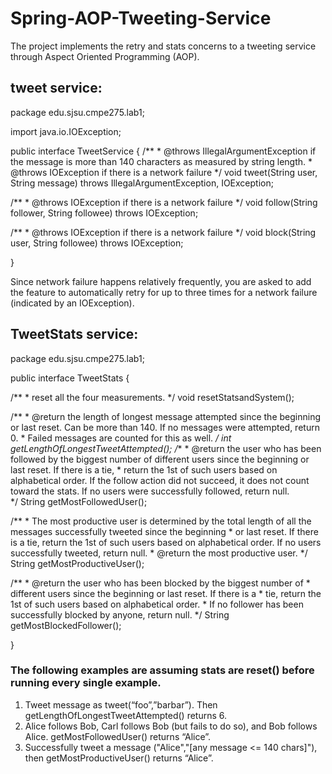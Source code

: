 # Spring-AOP-Tweeting-Service

The project implements the retry and stats concerns to a tweeting service through Aspect Oriented Programming (AOP).

## tweet service:

package edu.sjsu.cmpe275.lab1;

import java.io.IOException;

public interface TweetService {
   /**
    * @throws IllegalArgumentException if the message is more than 140 characters as measured by string length.
    * @throws IOException if there is a network failure
    */
   void tweet(String user, String message) throws IllegalArgumentException, IOException;

   /**
    * @throws IOException if there is a network failure
    */
   void follow(String follower, String followee) throws IOException;

   /**
    * @throws IOException if there is a network failure
    */
   void block(String user, String followee) throws IOException;

}

Since network failure happens relatively frequently, you are asked to add the feature to automatically retry for up to three times for a network failure (indicated by an IOException).  

## TweetStats service:

package edu.sjsu.cmpe275.lab1;

public interface TweetStats {
   
   /**
    * reset all the four measurements.
    */
   void resetStatsandSystem();
   
   /**
    * @return the length of longest message attempted since the beginning or last reset. Can be more than 140. If no messages were attempted, return 0.
    * Failed messages are counted for this as well.
    */
   int getLengthOfLongestTweetAttempted();
   /**
    * @return the user who has been followed by the biggest number of different users since the beginning or last reset. If there is a tie,
    * return the 1st of such users based on alphabetical order. If the follow action did not succeed, it does not count toward the stats. If no users were successfully followed, return null.  
    */
   String getMostFollowedUser();

   /**
    * The most productive user is determined by the total length of all the messages successfully tweeted since the beginning
    * or last reset. If there is a tie, return the 1st of such users based on alphabetical order. If no users successfully tweeted, return null.
    * @return the most productive user.
    */
   String getMostProductiveUser();

/**
     *     @return the user who has been blocked by the biggest number of
     *     	different users since the beginning or last reset. If there is a
     *     	tie, return the 1st of such users based on alphabetical order.
     *     	If no follower has been successfully blocked by anyone, return null.
     */
    String getMostBlockedFollower();

}

### The following examples are assuming stats are reset() before running every single example. 
1.	Tweet message as tweet(“foo”,”barbar”). Then getLengthOfLongestTweetAttempted() returns 6.
2.	Alice follows Bob, Carl follows Bob (but fails to do so), and Bob follows Alice. getMostFollowedUser() returns “Alice”.
3.	Successfully tweet a message ("Alice","[any message <= 140 chars]"), then getMostProductiveUser() returns “Alice”.
